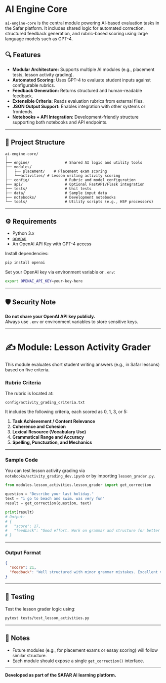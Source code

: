 # AI Engine Core

`ai-engine-core` is the central module powering AI-based evaluation tasks in the Safar platform. It includes shared logic for automated correction, structured feedback generation, and rubric-based scoring using large language models such as GPT-4.

## 🔍 Features

- **Modular Architecture:** Supports multiple AI modules (e.g., placement tests, lesson activity grading).
- **Automated Scoring:** Uses GPT-4 to evaluate student inputs against configurable rubrics.
- **Feedback Generation:** Returns structured and human-readable feedback.
- **Extensible Criteria:** Reads evaluation rubrics from external files.
- **JSON Output Support:** Enables integration with other systems or frontends.
- **Notebooks + API Integration:** Development-friendly structure supporting both notebooks and API endpoints.

---

## 🧠 Project Structure

```
ai-engine-core/
│
├── engine/                # Shared AI logic and utility tools
├── modules/
│   ├── placement/    # Placement exam scoring
│   └──activities/ # Lesson writing activity scoring
├── config/                # Rubric and model configuration
├── api/                   # Optional FastAPI/Flask integration
├── tests/                 # Unit tests
├── data/                  # Sample input data
├── notebooks/             # Development notebooks
└── tools/                 # Utility scripts (e.g., H5P processors)
```

---

## ⚙️ Requirements

- Python 3.x
- [openai](https://pypi.org/project/openai/)
- An OpenAI API Key with GPT-4 access

Install dependencies:
```bash
pip install openai
```

Set your OpenAI key via environment variable or `.env`:
```bash
export OPENAI_API_KEY=your-key-here
```

---

## 🛡️ Security Note

**Do not share your OpenAI API key publicly.**  
Always use `.env` or environment variables to store sensitive keys.

---

# ✍️ Module: Lesson Activity Grader

This module evaluates short student writing answers (e.g., in Safar lessons) based on five criteria.

### Rubric Criteria

The rubric is located at:
```
config/activity_grading_criteria.txt
```

It includes the following criteria, each scored as 0, 1, 3, or 5:

1. **Task Achievement / Content Relevance**
2. **Coherence and Cohesion**
3. **Lexical Resource (Vocabulary Use)**
4. **Grammatical Range and Accuracy**
5. **Spelling, Punctuation, and Mechanics**

---

### Sample Code

You can test lesson activity grading via `notebooks/activity_grading_dev.ipynb` or by importing `lesson_grader.py`.

```python
from modules.lesson_activities.lesson_grader import get_correction

question = "Describe your last holiday."
text = "i go to beach and swim. was very fun"
result = get_correction(question, text)

print(result)
# Output:
# {
#   "score": 17,
#   "feedback": "Good effort. Work on grammar and structure for better coherence."
# }
```

---

### Output Format

```json
{
  "score": 21,
  "feedback": "Well structured with minor grammar mistakes. Excellent vocabulary use."
}
```

---

## 🧪 Testing

Test the lesson grader logic using:

```bash
pytest tests/test_lesson_activities.py
```

---

## 📌 Notes

- Future modules (e.g., for placement exams or essay scoring) will follow similar structure.
- Each module should expose a single `get_correction()` interface.

---

**Developed as part of the SAFAR AI learning platform.**
